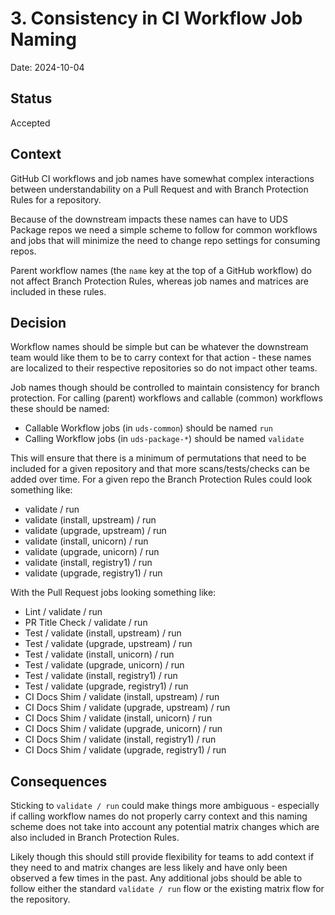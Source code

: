 # 3. Consistency in CI Workflow Job Naming

Date: 2024-10-04

## Status

Accepted

## Context

GitHub CI workflows and job names have somewhat complex interactions between 
understandability on a Pull Request and with Branch Protection Rules for a
repository.

Because of the downstream impacts these names can have to UDS Package repos
we need a simple scheme to follow for common workflows and jobs that will
minimize the need to change repo settings for consuming repos.

Parent workflow names (the `name` key at the top of a GitHub workflow) do not
affect Branch Protection Rules, whereas job names and matrices are included
in these rules.

## Decision

Workflow names should be simple but can be whatever the downstream team would
like them to be to carry context for that action - these names are localized to 
their respective repositories so do not impact other teams.

Job names though should be controlled to maintain consistency for branch protection.
For calling (parent) workflows and callable (common) workflows these should be named:

- Callable Workflow jobs (in `uds-common`) should be named `run`
- Calling Workflow jobs (in `uds-package-*`) should be named `validate`

This will ensure that there is a minimum of permutations that need to be included for
a given repository and that more scans/tests/checks can be added over time.  For a
given repo the Branch Protection Rules could look something like:

- validate / run
- validate (install, upstream) / run
- validate (upgrade, upstream) / run
- validate (install, unicorn) / run
- validate (upgrade, unicorn) / run
- validate (install, registry1) / run
- validate (upgrade, registry1) / run

With the Pull Request jobs looking something like:

- Lint / validate / run
- PR Title Check / validate / run
- Test / validate (install, upstream) / run
- Test / validate (upgrade, upstream) / run
- Test / validate (install, unicorn) / run
- Test / validate (upgrade, unicorn) / run
- Test / validate (install, registry1) / run
- Test / validate (upgrade, registry1) / run
- CI Docs Shim / validate (install, upstream) / run
- CI Docs Shim / validate (upgrade, upstream) / run
- CI Docs Shim / validate (install, unicorn) / run
- CI Docs Shim / validate (upgrade, unicorn) / run
- CI Docs Shim / validate (install, registry1) / run
- CI Docs Shim / validate (upgrade, registry1) / run

## Consequences

Sticking to `validate / run` could make things more ambiguous - especially if calling
workflow names do not properly carry context and this naming scheme does not take into
account any potential matrix changes which are also included in Branch Protection Rules.

Likely though this should still provide flexibility for teams to add context if they need
to and matrix changes are less likely and have only been observed a few times in the past.
Any additional jobs should be able to follow either the standard `validate / run` flow or
the existing matrix flow for the repository.
